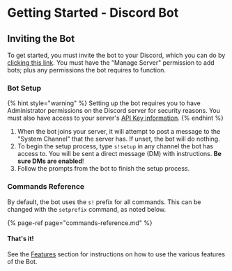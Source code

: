 # Getting Started - Discord Bot

## Inviting the Bot

To get started, you must invite the bot to your Discord, which you can do by [clicking this link](https://discord.com/oauth2/authorize?client_id=747991263172755528&scope=bot%20applications.commands&permissions=805686352). You must have the "Manage Server" permission to add bots; plus any permissions the bot requires to function.

### Bot Setup

{% hint style="warning" %}
Setting up the bot requires you to have Administrator permissions on the Discord server for security reasons. You must also have access to your server's [API Key information](../../sonoran-cad/api-integration/getting-started/retrieving-your-credentials.md).
{% endhint %}

1. When the bot joins your server, it will attempt to post a message to the "System Channel" that the server has. If unset, the bot will do nothing. 
2. To begin the setup process, type `s!setup` in any channel the bot has access to. You will be sent a direct message \(DM\) with instructions. **Be sure DMs are enabled**!
3. Follow the prompts from the bot to finish the setup process.

### Commands Reference

By default, the bot uses the `s!` prefix for all commands. This can be changed with the `setprefix` command, as noted below.

{% page-ref page="commands-reference.md" %}

#### That's it!

See the [Features](features/) section for instructions on how to use the various features of the Bot.



